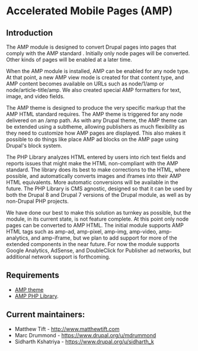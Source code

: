 # Accelerated Mobile Pages (AMP)

## Introduction

The AMP module is designed to convert Drupal pages into pages that comply with
the AMP standard . Initially only node pages will be converted. Other kinds of
pages will be enabled at a later time.

When the AMP module is installed, AMP can be enabled for any node type. At that
point, a new AMP view mode is created for that content type, and AMP content
becomes available on URLs such as node/1/amp or node/article-title/amp. We also
created special AMP formatters for text, image, and video fields.

The AMP theme is designed to produce the very specific markup that the AMP HTML
standard requires. The AMP theme is triggered for any node delivered on an /amp
path. As with any Drupal theme, the AMP theme can be extended using a subtheme,
allowing publishers as much flexibility as they need to customize how AMP pages
are displayed. This also makes it possible to do things like place AMP ad
blocks on the AMP page using Drupal's block system.

The PHP Library analyzes HTML entered by users into rich text fields and
reports issues that might make the HTML non-compliant with the AMP standard.
The library does its best to make corrections to the HTML, where possible, and
automatically converts images and iframes into their AMP HTML equivalents. More
automatic conversions will be available in the future. The PHP Library is CMS
agnostic, designed so that it can be used by both the Drupal 8 and Drupal 7
versions of the Drupal module, as well as by non-Drupal PHP projects.

We have done our best to make this solution as turnkey as possible, but the
module, in its current state, is not feature complete. At this point only node
pages can be converted to AMP HTML. The initial module supports AMP HTML tags
such as amp-ad, amp-pixel, amp-img, amp-video, amp-analytics, and amp-iframe,
but we plan to add support for more of the extended components in the near
future. For now the module supports Google Analytics, AdSense, and DoubleClick
for Publisher ad networks, but additional network support is forthcoming.


## Requirements

* [AMP theme](https://www.drupal.org/project/amptheme)
* [AMP PHP Library](https://github.com/Lullabot/amp-library).


## Current maintainers:

- Matthew Tift - http://www.matthewtift.com
- Marc Drummond - https://www.drupal.org/u/mdrummond
- Sidharth Kshatriya - https://www.drupal.org/u/sidharth_k
